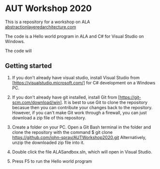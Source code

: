 # AUT Workshop 2020 

This is a repository for a workshop on ALA [abstractionlayeredarchitecture.com](https://abstractionlayeredarchitecture.com)

The code is a Hello world program in ALA and C# for Visual Studio on Windows.

The code will 


## Getting started

1. If you don't already have visual studio, install Visual Studio from [https://visualstudio.microsoft.com/] for C# development on a Windows PC.

2. If you don't already have git installed, install Git from [https://git-scm.com/download/win]. It is best to use Git to clone the repository becasue then you can contribute your changes back to the repository. However, if you can't make Git work through a firewall, you can just download a zip file of this repository.

3. Create a folder on your PC. Open a Git Bash terminal in the folder and clone the repository with the command
$ git clone https://github.com/john-spray/AUTWorkshop2020.git
Alternatively, unzip the downloaded zip file into it.

4. Double click the file ALASandbox.sln, which will open in Visual Studio.

5. Press F5 to run the Hello world program 

